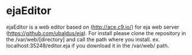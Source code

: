 # ejaEditor
ejaEditor is a web editor based on (http://ace.c9.io/) for eja web server (https://github.com/ubaldus/eja). 
For install please clone the repository in the /var/web/[directory] and call the path where you install. ex.
localhost:35248/editor.eja if you download it in the /var/web/ path.

